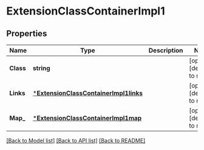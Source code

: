 # ExtensionClassContainerImpl1

## Properties
Name | Type | Description | Notes
------------ | ------------- | ------------- | -------------
**Class** | **string** |  | [optional] [default to null]
**Links** | [***ExtensionClassContainerImpl1links**](ExtensionClassContainerImpl1links.md) |  | [optional] [default to null]
**Map_** | [***ExtensionClassContainerImpl1map**](ExtensionClassContainerImpl1map.md) |  | [optional] [default to null]

[[Back to Model list]](../README.md#documentation-for-models) [[Back to API list]](../README.md#documentation-for-api-endpoints) [[Back to README]](../README.md)


